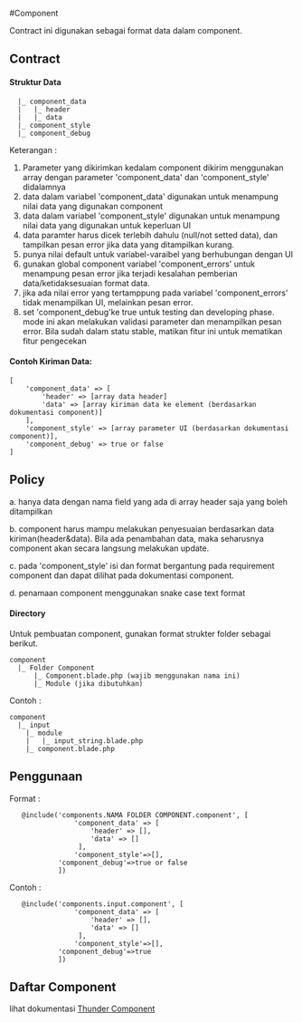 #Component

Contract ini digunakan sebagai format data dalam component.

## Contract

#### Struktur Data
      |_ component_data
      |   |_ header
      |   |_ data
      |_ component_style
      |_ component_debug

Keterangan :

1. Parameter yang dikirimkan kedalam component dikirim menggunakan array dengan parameter 'component_data' dan 'component_style' didalamnya
2. data dalam variabel 'component_data' digunakan untuk menampung nilai data yang digunakan component
3. data dalam variabel 'component_style' digunakan untuk menampung nilai data yang digunakan untuk keperluan UI
4. data paramter harus dicek terlebih dahulu (null/not setted data), dan tampilkan pesan error jika data yang ditampilkan kurang.
5. punya nilai default untuk variabel-varaibel yang berhubungan dengan UI
6. gunakan global component variabel 'component_errors' untuk menampung pesan error jika terjadi kesalahan pemberian data/ketidaksesuaian format data.
7. jika ada nilai error yang tertamppung pada variabel 'component_errors' tidak menampilkan UI, melainkan pesan error.
8. set 'component_debug'ke true untuk testing dan developing phase. mode ini akan melakukan validasi parameter dan menampilkan pesan error. Bila sudah dalam statu stable, matikan fitur ini untuk mematikan fitur pengecekan 

#### Contoh Kiriman Data:
	[
		'component_data' => [
			'header' => [array data header]
			'data' => [array kiriman data ke element (berdasarkan dokumentasi component)]
		],
		'component_style' => [array parameter UI (berdasarkan dokumentasi component)],
		'component_debug' => true or false
	]

## Policy

a. hanya data dengan nama field yang ada di array header saja yang boleh ditampilkan 

b. component harus mampu melakukan penyesuaian berdasarkan data kiriman(header&data). Bila ada penambahan data, maka seharusnya component akan secara langsung melakukan update.

c. pada 'component_style' isi dan format bergantung pada requirement component dan dapat dilihat pada dokumentasi component.

d. penamaan component menggunakan snake case text format

#### Directory

Untuk pembuatan component, gunakan format strukter folder sebagai berikut.

    component
      |_ Folder Component
      	  |_ Component.blade.php (wajib menggunakan nama ini)
          |_ Module (jika dibutuhkan)
      
Contoh :

    component
      |_ input
		|_ module
		|	|_ input_string.blade.php
		|_ component.blade.php

## Penggunaan

Format :

       @include('components.NAMA FOLDER COMPONENT.component', [
                    'component_data' => [
                        'header' => [],
                        'data' => []
                     ],
                    'component_style'=>[],
		    	'component_debug'=>true or false
                ])

Contoh :

       @include('components.input.component', [
                    'component_data' => [
                        'header' => [],
                        'data' => []
                     ],
                    'component_style'=>[],
		    	'component_debug'=>true
                ])

## Daftar Component
lihat dokumentasi [Thunder Component](https://github.com/ThunderID/ThunderComponents/blob/master/README.md)
